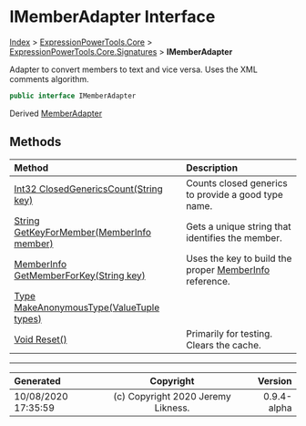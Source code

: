 ﻿# IMemberAdapter Interface

[Index](../index.md) > [ExpressionPowerTools.Core](ExpressionPowerTools.Core.a.md) > [ExpressionPowerTools.Core.Signatures](ExpressionPowerTools.Core.Signatures.n.md) > **IMemberAdapter**

Adapter to convert members to text and vice versa. Uses the XML comments algorithm.

```csharp
public interface IMemberAdapter
```

Derived  [MemberAdapter](ExpressionPowerTools.Core.Members.MemberAdapter.cs.md) 

## Methods

| Method | Description |
| :-- | :-- |
| [Int32 ClosedGenericsCount(String key)](ExpressionPowerTools.Core.Signatures.IMemberAdapter.ClosedGenericsCount.m.md) | Counts closed generics to provide a good type name. |
| [String GetKeyForMember(MemberInfo member)](ExpressionPowerTools.Core.Signatures.IMemberAdapter.GetKeyForMember.m.md) | Gets a unique string that identifies the member. |
| [MemberInfo GetMemberForKey(String key)](ExpressionPowerTools.Core.Signatures.IMemberAdapter.GetMemberForKey.m.md) | Uses the key to build the proper [MemberInfo](https://docs.microsoft.com/dotnet/api/system.reflection.memberinfo) reference. |
| [Type MakeAnonymousType(ValueTuple types)](ExpressionPowerTools.Core.Signatures.IMemberAdapter.MakeAnonymousType.m.md) |  |
| [Void Reset()](ExpressionPowerTools.Core.Signatures.IMemberAdapter.Reset.m.md) | Primarily for testing. Clears the cache. |

---

| Generated | Copyright | Version |
| :-- | :-: | --: |
| 10/08/2020 17:35:59 | (c) Copyright 2020 Jeremy Likness. | 0.9.4-alpha |
